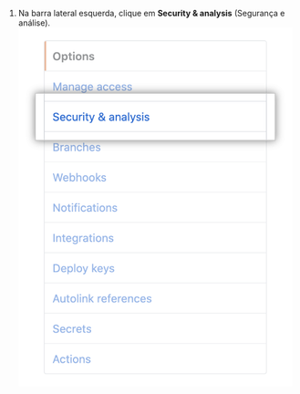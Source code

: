 1. Na barra lateral esquerda, clique em **Security & analysis** (Segurança e análise). ![aba de "Segurança & análise" nas configurações do repositório](/assets/images/help/repository/security-and-analysis-tab.png)
